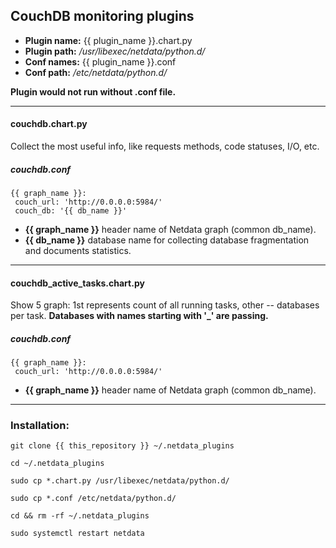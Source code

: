 ## CouchDB monitoring plugins
- **Plugin name:** {{ plugin_name }}.chart.py
- **Plugin path:** */usr/libexec/netdata/python.d/*
- **Conf names:** {{ plugin_name }}.conf
- **Conf path:** */etc/netdata/python.d/*

**Plugin would not run without .conf file.**

---
#### couchdb.chart.py
Collect the most useful info, like requests methods, code statuses, I/O, etc.
##### couchdb.conf
```
{{ graph_name }}:
 couch_url: 'http://0.0.0.0:5984/'
 couch_db: '{{ db_name }}'
```
* **{{ graph_name }}** header name of Netdata graph (common db_name).
* **{{ db_name }}** database name for collecting database fragmentation and documents statistics.

---
#### couchdb_active_tasks.chart.py
Show 5 graph: 1st represents count of all running tasks, other -- databases per task.
**Databases with names starting with '_' are passing.**
##### couchdb.conf
```
{{ graph_name }}:
 couch_url: 'http://0.0.0.0:5984/'
```
* **{{ graph_name }}** header name of Netdata graph (common db_name).

---
### Installation:

`git clone {{ this_repository }} ~/.netdata_plugins`

`cd ~/.netdata_plugins`

`sudo cp *.chart.py /usr/libexec/netdata/python.d/`

`sudo cp *.conf /etc/netdata/python.d/`

`cd && rm -rf ~/.netdata_plugins`

`sudo systemctl restart netdata`

